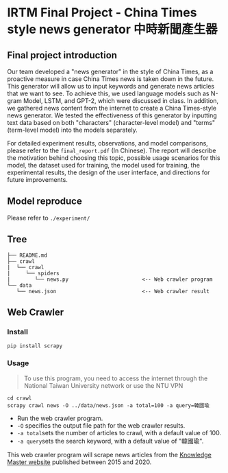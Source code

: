 # IRTM Final Project - China Times style news generator 中時新聞產生器

## Final project introduction
Our team developed a "news generator" in the style of China Times, as a proactive measure in case China Times news is taken down in the future. This generator will allow us to input keywords and generate news articles that we want to see. To achieve this, we used language models such as N-gram Model, LSTM, and GPT-2, which were discussed in class. In addition, we gathered news content from the internet to create a China Times-style news generator. We tested the effectiveness of this generator by inputting text data based on both "characters" (character-level model) and "terms" (term-level model) into the models separately.

For detailed experiment results, observations, and model comparisons, please refer to the `final_report.pdf` (In Chinese). The report will describe the motivation behind choosing this topic, possible usage scenarios for this model, the dataset used for training, the model used for training, the experimental results, the design of the user interface, and directions for future improvements.

## Model reproduce
Please refer to `./experiment/`

## Tree

```
├── README.md
├── crawl
|  └── crawl
|     └── spiders
|        └── news.py                        <-- Web crawler program
└── data
   └── news.json                            <-- Web crawler result
```

## Web Crawler

### Install

```shell
pip install scrapy
```

### Usage

> To use this program, you need to access the internet through the National Taiwan University network or use the NTU VPN

```shell
cd crawl
scrapy crawl news -O ../data/news.json -a total=100 -a query=韓國瑜
```

- Run the web crawler program.
- `-O` specifies the output file path for the web crawler results.
- `-a total`sets the number of articles to crawl, with a default value of 100.
- `-a query`sets the search keyword, with a default value of "韓國瑜".

This web crawler program will scrape news articles from the [Knowledge Master website](http://kmw.chinatimes.com/) published between 2015 and 2020.
